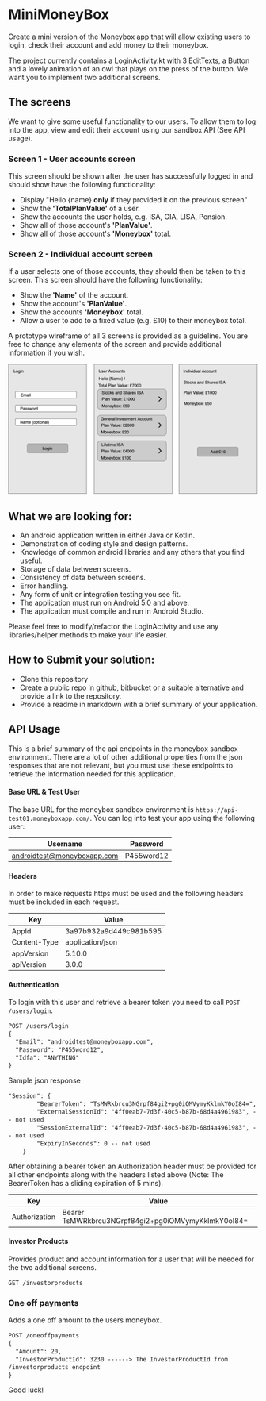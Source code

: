 # MiniMoneyBox

Create a mini version of the Moneybox app that will allow existing users to login, check their account and add money to their moneybox.

The project currently contains a LoginActivity.kt with 3 EditTexts, a Button and a lovely animation of an owl that plays on the press of the button.  We want you to implement two additional screens.

## The screens

We want to give some useful functionality to our users. To allow them to log into the app, view and edit their account using our sandbox API (See API usage).

### Screen 1 - User accounts screen
This screen should be shown after the user has successfully logged in and should show have the following functionality:
- Display "Hello {name} **only** if they provided it on the previous screen"
- Show the **'TotalPlanValue'** of a user.
- Show the accounts the user holds, e.g. ISA, GIA, LISA, Pension.
- Show all of those account's **'PlanValue'**.
- Show all of those account's **'Moneybox'** total.

### Screen 2 - Individual account screen
If a user selects one of those accounts, they should then be taken to this screen.  This screen should have the following functionality:
- Show the **'Name'** of the account.
- Show the account's **'PlanValue'**.
- Show the accounts **'Moneybox'** total.
- Allow a user to add to a fixed value (e.g. £10) to their moneybox total.

A prototype wireframe of all 3 screens is provided as a guideline. You are free to change any elements of the screen and provide additional information if you wish.

![](/images/wireframe.png)

## What we are looking for:
 - An android application written in either Java or Kotlin.
 - Demonstration of coding style and design patterns.
 - Knowledge of common android libraries and any others that you find useful.
 - Storage of data between screens.
 - Consistency of data between screens.
 - Error handling.
 - Any form of unit or integration testing you see fit.
 - The application must run on Android 5.0 and above.
 - The application must compile and run in Android Studio.

Please feel free to modify/refactor the LoginActivity and use any libraries/helper methods to make your life easier.

## How to Submit your solution:
 - Clone this repository
 - Create a public repo in github, bitbucket or a suitable alternative and provide a link to the repository.
 - Provide a readme in markdown with a brief summary of your application.

## API Usage
This is a brief summary of the api endpoints in the moneybox sandbox environment. There are a lot of other additional properties from the json responses that are not relevant, but you must use these endpoints to retrieve the information needed for this application.

#### Base URL & Test User
The base URL for the moneybox sandbox environment is `https://api-test01.moneyboxapp.com/`.
You can log into test your app using the following user:

|  Username          | Password         |
| ------------- | ------------- |
| androidtest@moneyboxapp.com  | P455word12  |

#### Headers

In order to make requests https must be used and the following headers must be included in each request.

|  Key | Value |
| ------------- | ------------- |
| AppId  | 3a97b932a9d449c981b595  |
| Content-Type  | application/json  |
| appVersion | 5.10.0 |
| apiVersion | 3.0.0 |

#### Authentication
To login with this user and retrieve a bearer token you need to call `POST /users/login`.
```
POST /users/login
{
  "Email": "androidtest@moneyboxapp.com",
  "Password": "P455word12",
  "Idfa": "ANYTHING"
}
```
Sample json response
```
"Session": {
        "BearerToken": "TsMWRkbrcu3NGrpf84gi2+pg0iOMVymyKklmkY0oI84=",
        "ExternalSessionId": "4ff0eab7-7d3f-40c5-b87b-68d4a4961983", -- not used
        "SessionExternalId": "4ff0eab7-7d3f-40c5-b87b-68d4a4961983", -- not used
        "ExpiryInSeconds": 0 -- not used
    }
```
After obtaining a bearer token an Authorization header must be provided for all other endpoints along with the headers listed above (Note: The BearerToken has a sliding expiration of 5 mins).

|  Key          | Value         |
| ------------- | ------------- |
| Authorization  | Bearer TsMWRkbrcu3NGrpf84gi2+pg0iOMVymyKklmkY0oI84=  |

#### Investor Products
Provides product and account information for a user that will be needed for the two additional screens.
```
GET /investorproducts
```
### One off payments
Adds a one off amount to the users moneybox.
```
POST /oneoffpayments
{
  "Amount": 20,
  "InvestorProductId": 3230 ------> The InvestorProductId from /investorproducts endpoint
}
```
Good luck!
